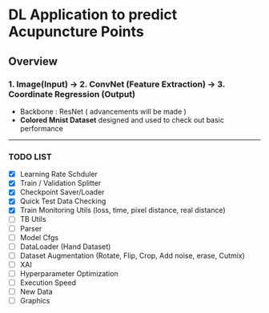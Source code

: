 # DL Application to predict Acupuncture Points 
## Overview
### 1. Image(Input) &rarr; 2. ConvNet (Feature Extraction) &rarr; 3. Coordinate Regression (Output)
- Backbone : ResNet ( advancements will be made  )
- **Colored Mnist Dataset** designed and used to check out basic performance
---
### TODO LIST
- [x] Learning Rate Schduler
- [x] Train / Validation Splitter
- [x] Checkpoint Saver/Loader
- [x] Quick Test Data Checking 
- [x] Train Monitoring Utils (loss, time, pixel distance, real distance)
- [ ] TB Utils
- [ ] Parser
- [ ] Model Cfgs
- [ ] DataLoader (Hand Dataset)
- [ ] Dataset Augmentation (Rotate, Flip, Crop, Add noise, erase, Cutmix)
- [ ] XAI
- [ ] Hyperparameter Optimization 
- [ ] Execution Speed 
- [ ] New Data 
- [ ] Graphics 